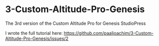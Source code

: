 # 3-Custom-Altitude-Pro-Genesis
The 3rd version of the Custom Altitude Pro for Genesis StudioPress

I wrote the full tutorial here: https://github.com/paaljoachim/3-Custom-Altitude-Pro-Genesis/issues/2
